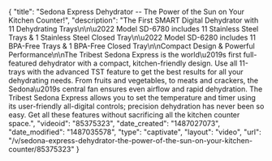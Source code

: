 {
    "title": "Sedona Express Dehydrator -- The Power of the Sun on Your Kitchen Counter!",
    "description": "The First SMART Digital Dehydrator with 11 Dehydrating Trays\n\n\u2022 Model SD-6780 includes 11 Stainless Steel Trays & 1 Stainless Steel Closed Tray\n\u2022 Model SD-6280 includes 11 BPA-Free Trays & 1 BPA-Free Closed Tray\n\nCompact Design & Powerful Performance\n\nThe Tribest Sedona Express is the world\u2019s first full-featured dehydrator with a compact, kitchen-friendly design. Use all 11-trays with the advanced TST feature to get the best results for all your dehydrating needs. From fruits and vegetables, to meats and crackers, the Sedona\u2019s central fan ensures even airflow and rapid dehydration. The Tribest Sedona Express allows you to set the temperature and timer using its user-friendly all-digital controls; precision dehydration has never been so easy. Get all these features without sacrificing all the kitchen counter space.",
    "videoid": "85375323",
    "date_created": "1487027073",
    "date_modified": "1487035578",
    "type": "captivate",
    "layout": "video",
    "url": "\/v\/sedona-express-dehydrator-the-power-of-the-sun-on-your-kitchen-counter\/85375323"
}